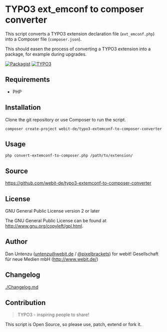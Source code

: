 TYPO3 ext_emconf to composer converter
======================================

This script converts a TYPO3 extension declaration file (`ext_emconf.php`) 
into a Composer file (`composer.json`). 

This should easen the process of converting a TYPO3 extension into a package,
for example during upgrades.

[![Packagist](https://img.shields.io/packagist/v/webit-de/typo3-extemconf-to-composer-converter.svg)](https://packagist.org/packages/webit-de/typo3-extemconf-to-composer-converter/)
[![TYPO3](https://img.shields.io/badge/TYPO3-extension-orange.svg)](https://extensions.typo3.org/)

Requirements
------------

* PHP

Installation
-------------

Clone the git repository or use Composer to run the script.

    composer create-project webit-de/typo3-extemconf-to-composer-converter

Usage
-----

    php convert-extemconf-to-composer.php /path/to/extension/

Source
------

https://github.com/webit-de/typo3-extemconf-to-composer-converter

License
-------

GNU General Public License version 2 or later

The GNU General Public License can be found at http://www.gnu.org/copyleft/gpl.html.

Author
------

Dan Untenzu (<untenzu@webit.de> / [@pixelbrackets](https://github.com/pixelbrackets))
for webit! Gesellschaft für neue Medien mbH (http://www.webit.de/)

Changelog
---------

[./Changelog.md](CHANGELOG.md)

Contribution
------------

> TYPO3 - inspiring people to share!

This script is Open Source, so please use, patch, extend or fork it.
